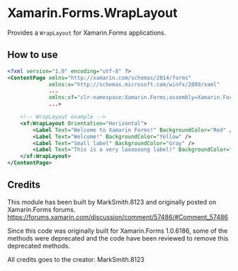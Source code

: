 # Xamarin.Forms.WrapLayout

Provides a `WrapLayout` for Xamarin.Forms applications.

## How to use

```xml
<?xml version="1.0" encoding="utf-8" ?>
<ContentPage xmlns="http://xamarin.com/schemas/2014/forms"
             xmlns:x="http://schemas.microsoft.com/winfx/2009/xaml"
             ...
             xmlns:xf="clr-namespace:Xamarin.Forms;assembly=Xamarin.Forms.WrapLayout"
             ...>

    <!-- WrapLayout example -->
    <xf:WrapLayout Orientation="Horizontal">
        <Label Text="Welcome to Xamarin Forms!" BackgroundColor="Red" />
        <Label Text="Welcome!" BackgroundColor="Yellow" />
        <Label Text="Small label" BackgroundColor="Gray" />
        <Label Text="This is a very loooooong label!" BackgroundColor="Blue" />
    </xf:WrapLayout>
</ContentPage>
```

## Credits

This module has been built by MarkSmith.8123 and originally posted on Xamarin.Forms forums.
https://forums.xamarin.com/discussion/comment/57486/#Comment_57486

Since this code was originally built for Xamarin.Forms 1.0.6186, some of the methods were deprecated and the code have been reviewed to remove this deprecated methods.

All credits goes to the creator: MarkSmith.8123